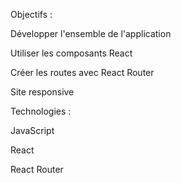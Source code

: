 Objectifs : 

Développer l'ensemble de l'application 

Utiliser les composants React 

Créer les routes avec React Router 

Site responsive 

Technologies : 

JavaScript

React 

React Router 
